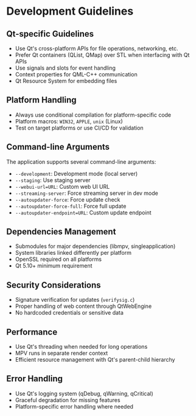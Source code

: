 # Development Guidelines

## Qt-specific Guidelines
- Use Qt's cross-platform APIs for file operations, networking, etc.
- Prefer Qt containers (QList, QMap) over STL when interfacing with Qt APIs
- Use signals and slots for event handling
- Context properties for QML-C++ communication
- Qt Resource System for embedding files

## Platform Handling
- Always use conditional compilation for platform-specific code
- Platform macros: `WIN32`, `APPLE`, `unix` (Linux)
- Test on target platforms or use CI/CD for validation

## Command-line Arguments
The application supports several command-line arguments:
- `--development`: Development mode (local server)
- `--staging`: Use staging server
- `--webui-url=URL`: Custom web UI URL
- `--streaming-server`: Force streaming server in dev mode
- `--autoupdater-force`: Force update check
- `--autoupdater-force-full`: Force full update
- `--autoupdater-endpoint=URL`: Custom update endpoint

## Dependencies Management
- Submodules for major dependencies (libmpv, singleapplication)
- System libraries linked differently per platform
- OpenSSL required on all platforms
- Qt 5.10+ minimum requirement

## Security Considerations
- Signature verification for updates (`verifysig.c`)
- Proper handling of web content through QtWebEngine
- No hardcoded credentials or sensitive data

## Performance
- Use Qt's threading when needed for long operations
- MPV runs in separate render context
- Efficient resource management with Qt's parent-child hierarchy

## Error Handling
- Use Qt's logging system (qDebug, qWarning, qCritical)
- Graceful degradation for missing features
- Platform-specific error handling where needed